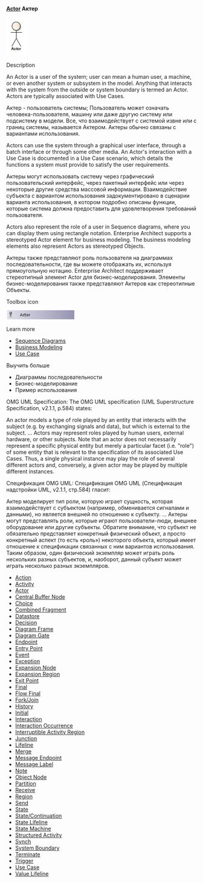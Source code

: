 #### <a href="https://sparxsystems.com/enterprise_architect_user_guide/15.1/model_domains/actor.html" target="_blank">Actor</a> Актер

![](_src/d-actor.png)

Description

An Actor is a user of the system; user can mean a human user, a machine, or even another system or subsystem in the model. Anything that interacts with the system from the outside or system boundary is termed an Actor. Actors are typically associated with Use Cases.

Актер - пользователь системы; Пользователь может означать человека-пользователя, машину или даже другую систему или подсистему в модели. Все, что взаимодействует с системой извне или с границ системы, называется Актером. Актеры обычно связаны с вариантами использования.

Actors can use the system through a graphical user interface, through a batch interface or through some other media. An Actor's interaction with a Use Case is documented in a Use Case scenario, which details the functions a system must provide to satisfy the user requirements.

Актеры могут использовать систему через графический пользовательский интерфейс, через пакетный интерфейс или через некоторые другие средства массовой информации. Взаимодействие субъекта с вариантом использования задокументировано в сценарии варианта использования, в котором подробно описаны функции, которые система должна предоставить для удовлетворения требований пользователя.

Actors also represent the role of a user in Sequence diagrams, where you can display them using rectangle notation. Enterprise Architect supports a stereotyped Actor element for business modeling. The business modeling elements also represent Actors as stereotyped Objects.

Актеры также представляют роль пользователя на диаграммах последовательности, где вы можете отображать их, используя прямоугольную нотацию. Enterprise Architect поддерживает стереотипный элемент Actor для бизнес-моделирования. Элементы бизнес-моделирования также представляют Актеров как стереотипные Объекты.

Toolbox icon

![](_src/e-actor.png)

Learn more

<ul><li><a href="../model_domains/sequencediagram.html">Sequence Diagrams</a> </li><li><a href="../model_domains/business_interaction.html">Business Modeling</a> </li><li><a href="../model_domains/usecase.html">Use Case</a> </li></ul>

Выучить больше
* Диаграммы последовательности
* Бизнес-моделирование
* Пример использования

OMG UML Specification:
The OMG UML specification (UML Superstructure Specification, v2.1.1, p.584) states:

An actor models a type of role played by an entity that interacts with the subject (e.g. by exchanging signals and data), but which is external to the subject. ... Actors may represent roles played by human users, external hardware, or other subjects. Note that an actor does not necessarily represent a specific physical entity but merely a particular facet (i.e. "role") of some entity that is relevant to the specification of its associated Use Cases. Thus, a single physical instance may play the role of several different actors and, conversely, a given actor may be played by multiple different instances.

Спецификация OMG UML:
Спецификация OMG UML (Спецификация надстройки UML, v2.1.1, стр.584) гласит:

Актер моделирует тип роли, которую играет сущность, которая взаимодействует с субъектом (например, обменивается сигналами и данными), но является внешней по отношению к субъекту. ... Актеры могут представлять роли, которые играют пользователи-люди, внешнее оборудование или другие субъекты. Обратите внимание, что субъект не обязательно представляет конкретный физический объект, а просто конкретный аспект (то есть «роль») некоторого объекта, который имеет отношение к спецификации связанных с ним вариантов использования. Таким образом, один физический экземпляр может играть роль нескольких разных субъектов, и, наоборот, данный субъект может играть несколько разных экземпляров.

<ul>
					<li class="plus"><a href='action.html'>Action</a></li>
					<li class="plus"><a href='activity.html'>Activity</a></li>
					<li class="noplus"><a href='actor.html'>Actor</a></li>
					<li class="noplus"><a href='central_buffer_node.html'>Central Buffer Node</a></li>
					<li class="noplus"><a href='choice.html'>Choice</a></li>
					<li class="plus"><a href='fragment.html'>Combined Fragment</a></li>
					<li class="noplus"><a href='datastore.html'>Datastore</a></li>
					<li class="noplus"><a href='decision.html'>Decision</a></li>
					<li class="noplus"><a href='diagram_frame.html'>Diagram Frame</a></li>
					<li class="noplus"><a href='diagramgate.html'>Diagram Gate</a></li>
					<li class="noplus"><a href='endpoint.html'>Endpoint</a></li>
					<li class="noplus"><a href='entrypoints.html'>Entry Point</a></li>
					<li class="noplus"><a href='event.html'>Event</a></li>
					<li class="noplus"><a href='exception.html'>Exception</a></li>
					<li class="noplus"><a href='actionexpansionnode.html'>Expansion Node</a></li>
					<li class="noplus"><a href='expansionregion.html'>Expansion Region</a></li>
					<li class="noplus"><a href='exitpoints.html'>Exit Point</a></li>
					<li class="noplus"><a href='final.html'>Final</a></li>
					<li class="noplus"><a href='flowfinal.html'>Flow Final</a></li>
					<li class="plus"><a href='forkjoin.html'>Fork/Join</a></li>
					<li class="noplus"><a href='historystate.html'>History</a></li>
					<li class="noplus"><a href='initial.html'>Initial</a></li>
					<li class="noplus"><a href='interaction.html'>Interaction</a></li>
					<li class="noplus"><a href='interactionoccurrence.html'>Interaction Occurrence</a></li>
					<li class="noplus"><a href='interruptibleactivityregion.html'>Interruptible Activity Region</a></li>
					<li class="noplus"><a href='junction.html'>Junction</a></li>
					<li class="noplus"><a href='lifeline.html'>Lifeline</a></li>
					<li class="noplus"><a href='merge_node.html'>Merge</a></li>
					<li class="noplus"><a href='messageendpoint.html'>Message Endpoint</a></li>
					<li class="noplus"><a href='messagelabel.html'>Message Label</a></li>
					<li class="noplus"><a href='element_note.html'>Note</a></li>
					<li class="noplus"><a href='object_node.html'>Object Node</a></li>
					<li class="noplus"><a href='partition.html'>Partition</a></li>
					<li class="noplus"><a href='receive.html'>Receive</a></li>
					<li class="noplus"><a href='region.html'>Region</a></li>
					<li class="noplus"><a href='send.html'>Send</a></li>
					<li class="plus"><a href='state.html'>State</a></li>
					<li class="plus"><a href='statecontinuation.html'>State/Continuation</a></li>
					<li class="noplus"><a href='statelifeline.html'>State Lifeline</a></li>
					<li class="noplus"><a href='submachine.html'>State Machine</a></li>
					<li class="plus"><a href='loop_and_conditional_nodes.html'>Structured Activity</a></li>
					<li class="noplus"><a href='synch.html'>Synch</a></li>
					<li class="plus"><a href='systemboundary.html'>System Boundary</a></li>
					<li class="noplus"><a href='terminate.html'>Terminate</a></li>
					<li class="noplus"><a href='trigger_element.html'>Trigger</a></li>
					<li class="plus"><a href='usecase.html'>Use Case</a></li>
					<li class="noplus"><a href='valuelifeline.html'>Value Lifeline</a></li></ul>